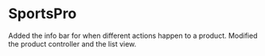 # SportsPro

Added the info bar for when different actions happen to a product. Modified the product controller and the list view.
